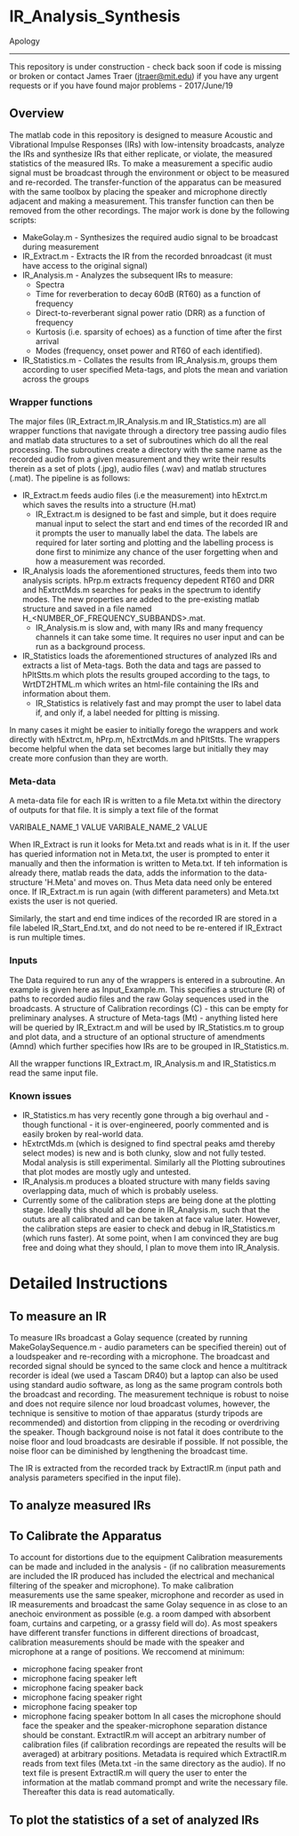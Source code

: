 # IR_Analysis_Synthesis

Apology
------
This repository is under construction - check back soon if code is missing or broken or contact James Traer (jtraer@mit.edu) if you have any urgent requests or if you have found major problems - 2017/June/19

## Overview

The matlab code in this repository is designed to measure Acoustic and Vibrational Impulse Responses (IRs) with low-intensity broadcasts, analyze the IRs and synthesize IRs that either replicate, or violate, the measured statistics of the measured IRs. To make a measurement a specific audio signal must be broadcast through the environment or object to be measured and re-recorded. The transfer-function of the apparatus can be measured with the same toolbox by placing the speaker and microphone directly adjacent and making a measurement.  This transfer function can then be removed from the other recordings.  The major work is done by the following scripts:
* MakeGolay.m - Synthesizes the required audio signal to be broadcast during measurement
* IR_Extract.m - Extracts the IR from the recorded bnroadcast (it must have access to the original signal)
* IR_Analysis.m - Analyzes the subsequent IRs to measure:
    * Spectra
    * Time for reverberation to decay 60dB (RT60) as a function of frequency
    * Direct-to-reverberant signal power ratio (DRR) as a function of frequency
    * Kurtosis (i.e. sparsity of echoes) as a function of time after the first arrival
    * Modes (frequency, onset power and RT60 of each identified). 
* IR_Statistics.m - Collates the results from IR_Analysis.m, groups them according to user specified Meta-tags, and plots the mean and variation across the groups

### Wrapper functions

The major files (IR_Extract.m,IR_Analysis.m and IR_Statistics.m) are all wrapper functions that navigate through a directory tree passing audio files and matlab data structures to a set of subroutines which do all the real processing. The subroutines create a directory with the same name as the recorded audio from a given measurement and they write their results therein as a set of plots (.jpg), audio files (.wav) and matlab structures (.mat).  The pipeline is as follows:
* IR_Extract.m feeds audio files (i.e the measurement) into hExtrct.m which saves the results into a structure (H.mat) 
    * IR_Extract.m is designed to be fast and simple, but it does require manual input to select the start and end times of the recorded IR and it prompts the user to manually label the data.  The labels are required for later sorting and plotting and the labelling process is done first to minimize any chance of the user forgetting when and how a measurement was recorded.
* IR_Analysis loads the aforementioned structures, feeds them into two analysis scripts. hPrp.m extracts frequency depedent RT60 and DRR and hExtrctMds.m searches for peaks in the spectrum to identify modes. The new properties are added to the pre-existing matlab structure and saved in a file named H_<NUMBER_OF_FREQUENCY_SUBBANDS>.mat.
    * IR_Analysis.m is slow and, with many IRs and many frequency channels it can take some time.  It requires no user input and can be run as a background process.
* IR_Statistics loads the aforementioned structures of analyzed IRs and extracts a list of Meta-tags.  Both the data and tags are passed to hPltStts.m which plots the results grouped according to the tags, to WrtDT2HTML.m which writes an html-file containing the IRs and information about them. 
    * IR_Statistics is relatively fast and may prompt the user to label data if, and only if, a label needed for pltting is missing. 

In many cases it might be easier to initially forego the wrappers and work directly with hExtrct.m, hPrp.m, hExtrctMds.m and hPltStts. The wrappers become helpful when the data set becomes large but initially they may create more confusion than they are worth.

### Meta-data

A meta-data file for each IR is written to a file Meta.txt within the directory of outputs for that file.  It is simply a text file of the format

VARIBALE_NAME_1   VALUE
VARIBALE_NAME_2   VALUE

When IR_Extract is run it looks for Meta.txt and reads what is in it.  If the user has queried information not in Meta.txt, the user is prompted to enter it manually and then the information is written to Meta.txt.  If teh information is already there, matlab reads the data, adds the information to the data-structure 'H.Meta' and moves on. Thus Meta data need only be entered once.  If IR_Extract.m is run again (with different parameters) and Meta.txt exists the user is not queried.

Similarly, the start and end time indices of the recorded IR are stored in a file labeled IR_Start_End.txt, and do not need to be re-entered if IR_Extract is run multiple times.

### Inputs

The Data required to run any of the wrappers is entered in a subroutine.  An example is given here as Input_Example.m. This specifies a structure (R) of paths to recorded audio files and the raw Golay sequences used in the broadcasts. A structure of Calibration recordings (C) - this can be empty for preliminary analyses. A structure of Meta-tags (Mt) - anything listed here will be queried by IR_Extract.m and will be used by IR_Statistics.m to group and plot data, and a structure of
an optional structure of amendments (Amnd) which further specifies how IRs are to be grouped in IR_Statistics.m.  

All the wrapper functions IR_Extract.m, IR_Analysis.m and IR_Statistics.m read the same input file.

### Known issues

* IR_Statistics.m has very recently gone through a big overhaul and - though functional - it is over-engineered, poorly commented and is easily broken by real-world data. 
* hExtrctMds.m (which is designed to find spectral peaks amd thereby select modes) is new and is both clunky, slow and not fully tested.  Modal analysis is still experimental. Similarly all the Plotting subroutines that plot modes are mostly ugly and untested.
* IR_Analysis.m produces a bloated structure with many fields saving overlapping data, much of which is probably useless.
* Currently some of the calibration steps are being done at the plotting stage.  Ideally this should all be done in IR_Analysis.m, such that the oututs are all calibrated and can be taken at face value later.  However, the calibration steps are easier to check and debug in IR_Statistics.m (which runs faster).  At some point, when I am convinced they are bug free and doing what they should, I plan to move them into IR_Analysis.


# Detailed Instructions

## To measure an IR
To measure IRs broadcast a Golay sequence (created by running MakeGolaySequence.m - audio parameters can be specified therein) out of a loudspeaker and re-recording with a microphone. The broadcast and recorded signal should be synced to the same clock and hence a multitrack recorder is ideal (we used a Tascam DR40) but a laptop can also be used using standard audio software, as long as the same program controls both the broadcast and recording. The measurement technique is robust to noise and does not require silence nor loud broadcast volumes, however, the technique is sensitive to motion of thae apparatus (sturdy tripods are recommended) and distortion from clipping in the recoding or overdriving the speaker. Though background noise is not fatal it does contribute to the noise floor and loud broadcasts are desirable if possible.  If not possible, the noise floor can be diminished by lengthening the broadcast time.

The IR is extracted from the recorded track by ExtractIR.m (input path and analysis parameters specified in the input file). 

## To analyze measured IRs

## To Calibrate the Apparatus

To account for distortions due to the equipment Calibration measurements can be made and included in the analysis - (if no calibration measurements are included the IR produced has included the electrical and mechanical filtering of the speaker and microphone).  To make calibration measurements use the same speaker, microphone and recorder as used in IR measurements and broadcast the same Golay sequence in as close to an anechoic environment as possible (e.g. a room damped with absorbent foam, curtains and carpeting, or a grassy field will do).  As most speakers have different transfer functions in different directions of broadcast, calibration measurements should be made with the speaker and microphone at a range of positions. We reccomend at minimum:
* microphone facing speaker front
* microphone facing speaker left
* microphone facing speaker back
* microphone facing speaker right
* microphone facing speaker top
* microphone facing speaker bottom
In all cases the microphone should face the speaker and the speaker-microphone separation distance should be constant. ExtractIR.m will accept an arbitrary number of calibration files (if calibration recordings are repeated the results will be averaged) at arbitrary positions. Metadata is required which ExtractIR.m reads from text files (Meta.txt -in the same directory as the audio).  If no text file is present ExtractIR.m will query the user to enter the information at the matlab command prompt and write the necessary file. Thereafter this data is read automatically.

## To plot the statistics of a set of analyzed IRs



